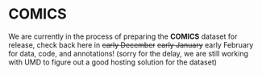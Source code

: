 # COMICS
We are currently in the process of preparing the **COMICS** dataset for release, check back here in ~~early December~~ ~~early January~~ early February for data, code, and annotations! (sorry for the delay, we are still working with UMD to figure out a good hosting solution for the dataset)
